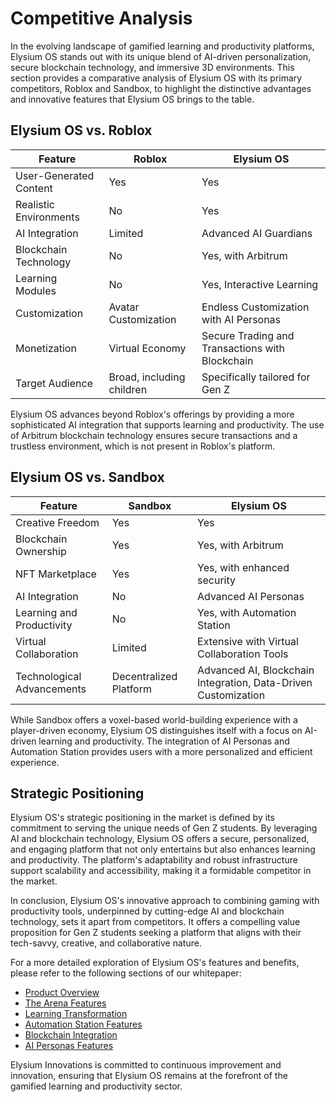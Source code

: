 # Competitive Analysis

In the evolving landscape of gamified learning and productivity platforms, Elysium OS stands out with its unique blend of AI-driven personalization, secure blockchain technology, and immersive 3D environments. This section provides a comparative analysis of Elysium OS with its primary competitors, Roblox and Sandbox, to highlight the distinctive advantages and innovative features that Elysium OS brings to the table.

## Elysium OS vs. Roblox

| Feature | Roblox | Elysium OS |
| ------- | ------ | ---------- |
| User-Generated Content | Yes | Yes |
| Realistic Environments | No | Yes |
| AI Integration | Limited | Advanced AI Guardians |
| Blockchain Technology | No | Yes, with Arbitrum |
| Learning Modules | No | Yes, Interactive Learning |
| Customization | Avatar Customization | Endless Customization with AI Personas |
| Monetization | Virtual Economy | Secure Trading and Transactions with Blockchain |
| Target Audience | Broad, including children | Specifically tailored for Gen Z |

Elysium OS advances beyond Roblox's offerings by providing a more sophisticated AI integration that supports learning and productivity. The use of Arbitrum blockchain technology ensures secure transactions and a trustless environment, which is not present in Roblox's platform.

## Elysium OS vs. Sandbox

| Feature | Sandbox | Elysium OS |
| ------- | ------- | ---------- |
| Creative Freedom | Yes | Yes |
| Blockchain Ownership | Yes | Yes, with Arbitrum |
| NFT Marketplace | Yes | Yes, with enhanced security |
| AI Integration | No | Advanced AI Personas |
| Learning and Productivity | No | Yes, with Automation Station |
| Virtual Collaboration | Limited | Extensive with Virtual Collaboration Tools |
| Technological Advancements | Decentralized Platform | Advanced AI, Blockchain Integration, Data-Driven Customization |

While Sandbox offers a voxel-based world-building experience with a player-driven economy, Elysium OS distinguishes itself with a focus on AI-driven learning and productivity. The integration of AI Personas and Automation Station provides users with a more personalized and efficient experience.

## Strategic Positioning

Elysium OS's strategic positioning in the market is defined by its commitment to serving the unique needs of Gen Z students. By leveraging AI and blockchain technology, Elysium OS offers a secure, personalized, and engaging platform that not only entertains but also enhances learning and productivity. The platform's adaptability and robust infrastructure support scalability and accessibility, making it a formidable competitor in the market.

In conclusion, Elysium OS's innovative approach to combining gaming with productivity tools, underpinned by cutting-edge AI and blockchain technology, sets it apart from competitors. It offers a compelling value proposition for Gen Z students seeking a platform that aligns with their tech-savvy, creative, and collaborative nature.

For a more detailed exploration of Elysium OS's features and benefits, please refer to the following sections of our whitepaper:
- [Product Overview](whitepaper/product_overview.md)
- [The Arena Features](whitepaper/the_arena_features.md)
- [Learning Transformation](whitepaper/learning_transformation.md)
- [Automation Station Features](whitepaper/automation_station_features.md)
- [Blockchain Integration](whitepaper/blockchain_integration.md)
- [AI Personas Features](whitepaper/ai_personas_features.md)

Elysium Innovations is committed to continuous improvement and innovation, ensuring that Elysium OS remains at the forefront of the gamified learning and productivity sector.
